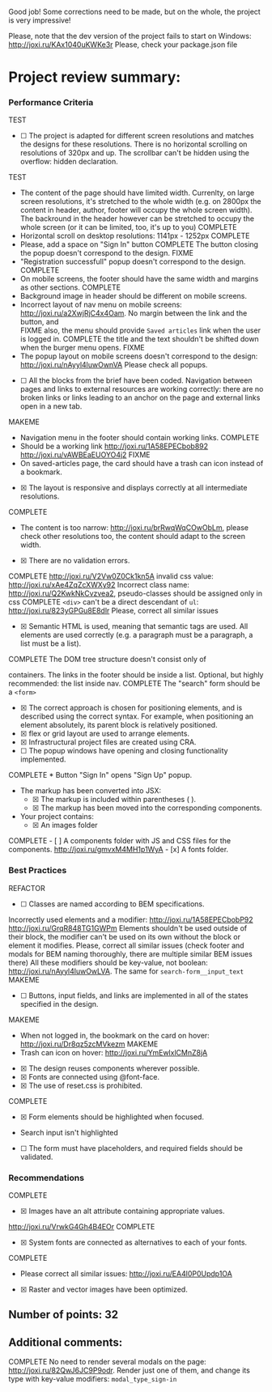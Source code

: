 

Good job! Some corrections need to be made, but on the whole, the project is very impressive!

Please, note that the dev version of the project fails to start on Windows: http://joxi.ru/KAx1040uKWKe3r Please, check your package.json file

# Project review summary:
### Performance Criteria
TEST 
- [ ] <!--14.429--> The project is adapted for different screen resolutions and matches the designs for these resolutions. There is no horizontal scrolling on resolutions of 320px and up. The scrollbar can't be hidden using the overflow: hidden declaration.


TEST 
* The content of the page should have limited width. Currenlty, on large screen resolutions, it's stretched to the whole width (e.g. on 2800px the content in header, author, footer will occupy the whole screen width). The backround in the header however can be stretched to occupy the whole screen (or it can be limited, too, it's up to you)
COMPLETE 
* Horizontal scroll on desktop resolutions: 1141px - 1252px
COMPLETE
 * Please, add a space on "Sign In" button
COMPLETE The button closing the popup doesn't correspond to the design.
FIXME
 * "Registration successfull" popup doesn't correspond to the design.
COMPLETE
 * On mobile screens, the footer should have the same width and margins as other sections.
COMPLETE
 * Background image in header should be different on mobile screens.
 * Incorrect layout of nav menu on mobile screens: http://joxi.ru/a2XwjRjC4x4Oam. No margin between the link and the button, and     
 FIXME 
 also, the menu should provide `Saved articles` link when the user is logged in.
COMPLETE
 the title and the text shouldn't be shifted down when the burger menu opens.
FIXME 
* The popup layout on mobile screens doesn't correspond to the design: http://joxi.ru/nAyyl4luwOwnVA Please check all popups.
- [ ] <!--14.429--> All the blocks from the brief have been coded. Navigation between pages and links to external resources are working correctly: there are no broken links or links leading to an anchor on the page and external links open in a new tab.
MAKEME
 * Navigation menu in the footer should contain working links.
COMPLETE
 * Should be a working link http://joxi.ru/1A58EPECbob892 http://joxi.ru/vAWBEaEUOYO4j2
FIXME
 * On saved-articles page, the card should have a trash can icon instead of a bookmark.
- [x] <!--14.429--> The layout is responsive and displays correctly at all intermediate resolutions.
COMPLETE 
* The content is too narrow: http://joxi.ru/brRwqWqCOwObLm, please check other resolutions too, the content should adapt to the screen width.
 - [X] <!--3.38--> There are no validation errors.
COMPLETE http://joxi.ru/V2Vw0Z0Ck1kn5A invalid css value: http://joxi.ru/xAe4ZqZcXWXy92 Incorrect class name: http://joxi.ru/Q2KwkNkCvzvea2, pseudo-classes should be assigned only in css
COMPLETE `<div>` can't be a direct descendant of `ul`: http://joxi.ru/823yGPGu8E8dlr Please, correct all similar issues
- [x] <!--3.38--> Semantic HTML is used, meaning that semantic tags are used. All elements are used correctly (e.g. a paragraph must be a paragraph, a list must be a list). 
COMPLETE The DOM tree structure doesn't consist only of <div> containers.
 The links in the footer should be inside a list. Optional, but highly recommended: the list inside nav.
COMPLETE The "search" form should be a `<form>`
- [x] <!--3.38--> The correct approach is chosen for positioning elements, and is described using the correct syntax. For example, when positioning an element absolutely, its parent block is relatively positioned.
- [x] <!--3.38--> flex or grid layout are used to arrange elements.
- [x] <!--3.38--> Infrastructural project files are created using CRA.
- [ ] <!--3.38--> The popup windows have opening and closing functionality implemented.
COMPLETE * Button "Sign In" opens "Sign Up" popup.
- The markup has been converted into JSX:
	- [x] <!--3.38--> The markup is included within parentheses ( ).
	- [x] <!--3.38--> The markup has been moved into the corresponding components.
- Your project contains:
	- [x] <!--3.38--> An images folder
COMPLETE
	- [ ] <!--3.38--> A components folder with JS and CSS files for the components.
	http://joxi.ru/gmvxM4MH1p1WyA
	- [x] <!--3.38--> A fonts folder.
	
### Best Practices
REFACTOR
 - [ ] <!--2.143--> Classes are named according to BEM specifications.
Incorrectly used elements and a modifier: http://joxi.ru/1A58EPECbobP92 http://joxi.ru/GrqR848TG1GWPm Elements shouldn't be used outside of their block, the modifier can't be used on its own without the block or element it modifies. Please, correct all similar issues (check footer and modals for BEM naming thoroughly, there are multiple similar BEM issues there)
All these modifiers should be key-value, not boolean: http://joxi.ru/nAyyl4luwOwLVA. The same for `search-form__input_text`
MAKEME
 - [ ] <!--2.143--> Buttons, input fields, and links are implemented in all of the states specified in the design.
MAKEME
 * When not logged in, the bookmark on the card on hover: http://joxi.ru/Dr8qz5zcMVkezm
MAKEME
 * Trash can icon on hover: http://joxi.ru/YmEwlxlCMnZ8jA
- [x] <!--2.143--> The design reuses components wherever possible.
- [x] <!--2.143--> Fonts are connected using @font-face.
- [x] <!--2.143--> The use of reset.css is prohibited.
COMPLETE
- [x] <!--2.143--> Form elements should be highlighted when focused.
* Search input isn't highlighted
- [ ] <!--2.143--> The form must have placeholders, and required fields should be validated.

### Recommendations
COMPLETE
 - [x] <!--1.67--> Images have an alt attribute containing appropriate values.
http://joxi.ru/VrwkG4Gh4B4EOr
COMPLETE 
- [x] <!--1.67--> System fonts are connected as alternatives to each of your fonts.
COMPLETE
 * Please correct all similar issues: http://joxi.ru/EA4l0P0Updp1OA
- [x] <!--1.67--> Raster and vector images have been optimized.

## Number of points: 32

## Additional comments:

COMPLETE
 No need to render several modals on the page: http://joxi.ru/82QwJ6JC9P9odr. Render just one of them, and change its type with key-value modifiers: `modal_type_sign-in`